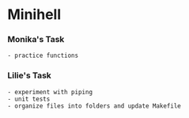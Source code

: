 # Minihell

### Monika's Task
    - practice functions

### Lilie's Task
    - experiment with piping
    - unit tests
    - organize files into folders and update Makefile
